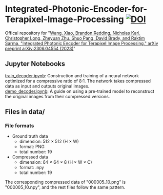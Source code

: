 # Integrated-Photonic-Encoder-for-Terapixel-Image-Processing [![DOI](https://zenodo.org/badge/716313661.svg)](https://zenodo.org/doi/10.5281/zenodo.10819457)  
Offical repository for "[Wang, Xiao, Brandon Redding, Nicholas Karl, Christopher Long, Zheyuan Zhu, Shuo Pang, David Brady, and Raktim Sarma. "Integrated Photonic Encoder for Terapixel Image Processing." arXiv preprint arXiv:2306.04554 (2023)](https://arxiv.org/abs/2306.04554)"  

## Jupyter Notebooks
[train_decoder.ipynb](https://github.com/djbradyAtOpticalSciencesArizona/Integrated-Photonic-Encoder-for-Terapixel-Image-Processing/blob/main/train_decoder.ipynb): Construction and training of a neural network optimized for a compressive ratio of 8:1. The network takes compressed data as input and outputs original images.  
[demo_decoder.ipynb](https://github.com/djbradyAtOpticalSciencesArizona/Integrated-Photonic-Encoder-for-Terapixel-Image-Processing/blob/main/demo_decoder.ipynb): A guide on using a pre-trained model to reconstruct the original images from their compressed versions.  

## Files in data/
### File formats
- Ground truth data
  - dimension: 512 $×$ 512 (H $\times$ W)
  - format: PNG
  - total number: 19
- Compressed data
  - dimension: 64 $×$ 64 $×$ 8 (H $\times$ W $\times$ C)
  - format: .npy
  - total number: 19

The corresponding compressed data of "000005_10.png" is "000005_10.npy", and the rest files follow the same pattern.
